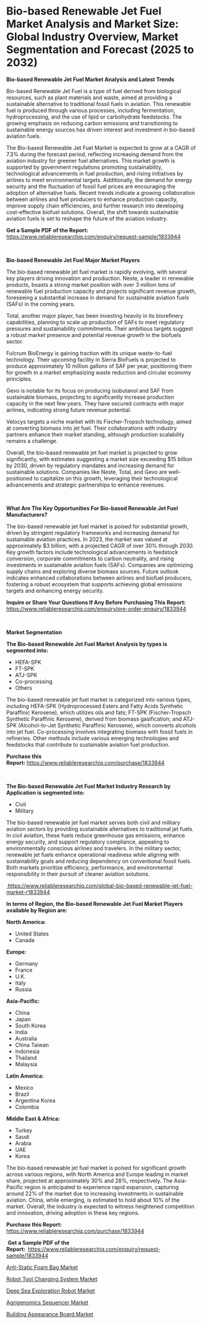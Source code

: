 <p><h1>Bio-based Renewable Jet Fuel Market Analysis and Market Size: Global Industry Overview, Market Segmentation and Forecast (2025 to 2032)</h1></p><p><strong>Bio-based Renewable Jet Fuel Market Analysis and Latest Trends</strong></p>
<p><p>Bio-based Renewable Jet Fuel is a type of fuel derived from biological resources, such as plant materials and waste, aimed at providing a sustainable alternative to traditional fossil fuels in aviation. This renewable fuel is produced through various processes, including fermentation, hydroprocessing, and the use of lipid or carbohydrate feedstocks. The growing emphasis on reducing carbon emissions and transitioning to sustainable energy sources has driven interest and investment in bio-based aviation fuels.</p><p>The Bio-based Renewable Jet Fuel Market is expected to grow at a CAGR of 7.3% during the forecast period, reflecting increasing demand from the aviation industry for greener fuel alternatives. This market growth is supported by government regulations promoting sustainability, technological advancements in fuel production, and rising initiatives by airlines to meet environmental targets. Additionally, the demand for energy security and the fluctuation of fossil fuel prices are encouraging the adoption of alternative fuels. Recent trends indicate a growing collaboration between airlines and fuel producers to enhance production capacity, improve supply chain efficiencies, and further research into developing cost-effective biofuel solutions. Overall, the shift towards sustainable aviation fuels is set to reshape the future of the aviation industry.</p></p>
<p><strong>Get a Sample PDF of the Report:&nbsp;</strong> <a href="https://www.reliableresearchiq.com/enquiry/request-sample/1833944?utm_campaign=1117&utm_medium=2&utm_source=Github&utm_content=ia&utm_term=06012025&utm_id=bio-based-renewable-jet-fuel">https://www.reliableresearchiq.com/enquiry/request-sample/1833944</a></p>
<p>&nbsp;</p>
<p><strong>Bio-based Renewable Jet Fuel Major Market Players</strong></p>
<p><p>The bio-based renewable jet fuel market is rapidly evolving, with several key players driving innovation and production. Neste, a leader in renewable products, boasts a strong market position with over 3 million tons of renewable fuel production capacity and projects significant revenue growth, foreseeing a substantial increase in demand for sustainable aviation fuels (SAFs) in the coming years.</p><p>Total, another major player, has been investing heavily in its biorefinery capabilities, planning to scale up production of SAFs to meet regulatory pressures and sustainability commitments. Their ambitious targets suggest a robust market presence and potential revenue growth in the biofuels sector.</p><p>Fulcrum BioEnergy is gaining traction with its unique waste-to-fuel technology. Their upcoming facility in Sierra BioFuels is projected to produce approximately 10 million gallons of SAF per year, positioning them for growth in a market emphasizing waste reduction and circular economy principles.</p><p>Gevo is notable for its focus on producing isobutanol and SAF from sustainable biomass, projecting to significantly increase production capacity in the next few years. They have secured contracts with major airlines, indicating strong future revenue potential.</p><p>Velocys targets a niche market with its Fischer-Tropsch technology, aimed at converting biomass into jet fuel. Their collaborations with industry partners enhance their market standing, although production scalability remains a challenge.</p><p>Overall, the bio-based renewable jet fuel market is projected to grow significantly, with estimates suggesting a market size exceeding $15 billion by 2030, driven by regulatory mandates and increasing demand for sustainable solutions. Companies like Neste, Total, and Gevo are well-positioned to capitalize on this growth, leveraging their technological advancements and strategic partnerships to enhance revenues.</p></p>
<p>&nbsp;</p>
<p><strong>What Are The Key Opportunities For Bio-based Renewable Jet Fuel Manufacturers?</strong></p>
<p><p>The bio-based renewable jet fuel market is poised for substantial growth, driven by stringent regulatory frameworks and increasing demand for sustainable aviation practices. In 2023, the market was valued at approximately $3 billion, with a projected CAGR of over 30% through 2030. Key growth factors include technological advancements in feedstock conversion, corporate commitments to carbon neutrality, and rising investments in sustainable aviation fuels (SAFs). Companies are optimizing supply chains and exploring diverse biomass sources. Future outlook indicates enhanced collaborations between airlines and biofuel producers, fostering a robust ecosystem that supports achieving global emissions targets and enhancing energy security.</p></p>
<p><strong>Inquire or Share Your Questions If Any Before Purchasing This Report:</strong> <a href="https://www.reliableresearchiq.com/enquiry/pre-order-enquiry/1833944?utm_campaign=1117&utm_medium=2&utm_source=Github&utm_content=ia&utm_term=06012025&utm_id=bio-based-renewable-jet-fuel">https://www.reliableresearchiq.com/enquiry/pre-order-enquiry/1833944</a></p>
<p>&nbsp;</p>
<p><strong>Market Segmentation</strong></p>
<p><strong>The Bio-based Renewable Jet Fuel Market Analysis by types is segmented into:</strong></p>
<p><ul><li>HEFA-SPK</li><li>FT-SPK</li><li>ATJ-SPK</li><li>Co-processing</li><li>Others</li></ul></p>
<p><p>The bio-based renewable jet fuel market is categorized into various types, including HEFA-SPK (Hydroprocessed Esters and Fatty Acids Synthetic Paraffinic Kerosene), which utilizes oils and fats; FT-SPK (Fischer-Tropsch Synthetic Paraffinic Kerosene), derived from biomass gasification; and ATJ-SPK (Alcohol-to-Jet Synthetic Paraffinic Kerosene), which converts alcohols into jet fuel. Co-processing involves integrating biomass with fossil fuels in refineries. Other methods include various emerging technologies and feedstocks that contribute to sustainable aviation fuel production.</p></p>
<p><strong>Purchase this Report:&nbsp;</strong><a href="https://www.reliableresearchiq.com/purchase/1833944?utm_campaign=1117&utm_medium=2&utm_source=Github&utm_content=ia&utm_term=06012025&utm_id=bio-based-renewable-jet-fuel">https://www.reliableresearchiq.com/purchase/1833944</a></p>
<p>&nbsp;</p>
<p><strong>The Bio-based Renewable Jet Fuel Market Industry Research by Application is segmented into:</strong></p>
<p><ul><li>Civil</li><li>Military</li></ul></p>
<p><p>The bio-based renewable jet fuel market serves both civil and military aviation sectors by providing sustainable alternatives to traditional jet fuels. In civil aviation, these fuels reduce greenhouse gas emissions, enhance energy security, and support regulatory compliance, appealing to environmentally conscious airlines and travelers. In the military sector, renewable jet fuels enhance operational readiness while aligning with sustainability goals and reducing dependency on conventional fossil fuels. Both markets prioritize efficiency, performance, and environmental responsibility in their pursuit of cleaner aviation solutions.</p></p>
<p><a href="https://www.reliableresearchiq.com/global-bio-based-renewable-jet-fuel-market-r1833944?utm_campaign=1117&utm_medium=2&utm_source=Github&utm_content=ia&utm_term=06012025&utm_id=bio-based-renewable-jet-fuel">&nbsp;https://www.reliableresearchiq.com/global-bio-based-renewable-jet-fuel-market-r1833944</a></p>
<p><strong>In terms of Region, the Bio-based Renewable Jet Fuel Market Players available by Region are:</strong></p>
<p>
    <p> <strong> North America: </strong>
        <ul>
            <li>United States</li>
            <li>Canada</li>
        </ul>
        </p> 
    <p> <strong> Europe: </strong>
        <ul>
            <li>Germany</li>
            <li>France</li>
            <li>U.K.</li>
            <li>Italy</li>
            <li>Russia</li>
        </ul>
        </p> 
    <p> <strong> Asia-Pacific: </strong>
        <ul>
            <li>China</li>
            <li>Japan</li>
            <li>South Korea</li>
            <li>India</li>
            <li>Australia</li>
            <li>China Taiwan</li>
            <li>Indonesia</li>
            <li>Thailand</li>
            <li>Malaysia</li>
        </ul>
        </p> 
    <p> <strong> Latin America: </strong>
        <ul>
            <li>Mexico</li>
            <li>Brazil</li>
            <li>Argentina Korea</li>
            <li>Colombia</li>
        </ul>
        </p> 
    <p> <strong> Middle East & Africa: </strong>
        <ul>
            <li>Turkey</li>
            <li>Saudi</li>
            <li>Arabia</li>
            <li>UAE</li>
            <li>Korea</li>
        </ul>
    </p>
    </p>
<p><p>The bio-based renewable jet fuel market is poised for significant growth across various regions, with North America and Europe leading in market share, projected at approximately 30% and 28%, respectively. The Asia-Pacific region is anticipated to experience rapid expansion, capturing around 22% of the market due to increasing investments in sustainable aviation. China, while emerging, is estimated to hold about 10% of the market. Overall, the industry is expected to witness heightened competition and innovation, driving adoption in these key regions.</p></p>
<p><strong>Purchase this Report: </strong><a href="https://www.reliableresearchiq.com/purchase/1833944?utm_campaign=1117&utm_medium=2&utm_source=Github&utm_content=ia&utm_term=06012025&utm_id=bio-based-renewable-jet-fuel">https://www.reliableresearchiq.com/purchase/1833944</a></p>
<p>&nbsp;<strong>Get a Sample PDF of the Report:&nbsp;&nbsp;</strong><a href="https://www.reliableresearchiq.com/enquiry/request-sample/1833944?utm_campaign=1117&utm_medium=2&utm_source=Github&utm_content=ia&utm_term=06012025&utm_id=bio-based-renewable-jet-fuel">https://www.reliableresearchiq.com/enquiry/request-sample/1833944</a></p>
<p><strong></strong></p>
<p><p><a href="https://www.linkedin.com/pulse/key-insights-anti-static-foam-bag-market-2025-2032-segmentation-mwkgf?utm_campaign=1117&utm_medium=2&utm_source=Github&utm_content=ia&utm_term=06012025&utm_id=bio-based-renewable-jet-fuel">Anti-Static Foam Bag Market</a></p><p><a href="https://www.linkedin.com/pulse/qualitative-study-robot-tool-changing-system-market-size-yealc?utm_campaign=1117&utm_medium=2&utm_source=Github&utm_content=ia&utm_term=06012025&utm_id=bio-based-renewable-jet-fuel">Robot Tool Changing System Market</a></p><p><a href="https://www.linkedin.com/pulse/deep-sea-exploration-robot-market-research-report-projected-yybec?utm_campaign=1117&utm_medium=2&utm_source=Github&utm_content=ia&utm_term=06012025&utm_id=bio-based-renewable-jet-fuel">Deep Sea Exploration Robot Market</a></p><p><a href="https://www.linkedin.com/pulse/agrigenomics-sequencer-market-outlook-report-insights-growth-zjtrc?utm_campaign=1117&utm_medium=2&utm_source=Github&utm_content=ia&utm_term=06012025&utm_id=bio-based-renewable-jet-fuel">Agrigenomics Sequencer Market</a></p><p><a href="https://www.linkedin.com/pulse/building-appearance-board-market-dynamics-application-types-6mh3c?utm_campaign=1117&utm_medium=2&utm_source=Github&utm_content=ia&utm_term=06012025&utm_id=bio-based-renewable-jet-fuel">Building Appearance Board Market</a></p></p>